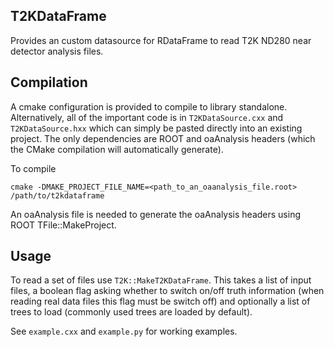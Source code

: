 ## T2KDataFrame

Provides an custom datasource for RDataFrame to read T2K ND280 near detector analysis files.

## Compilation

A cmake configuration is provided to compile to library standalone. Alternatively, all of the important code is in
`T2KDataSource.cxx` and `T2KDataSource.hxx` which can simply be pasted directly into an existing project.
The only dependencies are ROOT and oaAnalysis headers (which the CMake compilation will automatically generate).

To compile
```
cmake -DMAKE_PROJECT_FILE_NAME=<path_to_an_oaanalysis_file.root> /path/to/t2kdataframe
```
An oaAnalysis file is needed to generate the oaAnalysis headers using ROOT TFile::MakeProject.

## Usage

To read a set of files use `T2K::MakeT2KDataFrame`. This takes a list of input files, a boolean flag asking whether to
switch on/off truth information (when reading real data files this flag must be switch off) and optionally a list
of trees to load (commonly used trees are loaded by default).

See `example.cxx` and `example.py` for working examples.